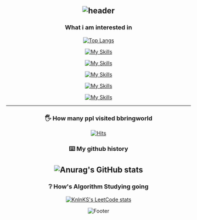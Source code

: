 <div align="center">


![header](https://capsule-render.vercel.app/api?text=ChoiWorld&animation=fadeIn&type=waving&color=auto&height=200&section=header)
---
 
### What i am interested in
[![Top Langs](https://github-readme-stats.vercel.app/api/top-langs/?username=jeongchoixx&layout=compact&theme=radical&hide_border=true)](https://github.com/anuraghazra/github-readme-stats)

 
[![My Skills](https://skillicons.dev/icons?i=java,kotlin,python)](https://skillicons.dev)

[![My Skills](https://skillicons.dev/icons?i=postgres,mysql,mongodb,redis,sqlite)](https://skillicons.dev)

[![My Skills](https://skillicons.dev/icons?i=spring,fastapi,androidstudio)](https://skillicons.dev)

[![My Skills](https://skillicons.dev/icons?i=docker,jenkins,aws,gradle,maven,gitlab,github)](https://skillicons.dev)

[![My Skills](https://skillicons.dev/icons?i=kafka,rabbitmq)](https://skillicons.dev)


---

### 🖐 How many ppl visited bbringworld 
[![Hits](https://hits.seeyoufarm.com/api/count/incr/badge.svg?url=https%3A%2F%2Fgithub.com%2Fjeongchoixx&count_bg=%23FF7F50&title_bg=%23D2B48C&icon=apachecassandra.svg&icon_color=%23FF0000&title=hits&edge_flat=false)](https://hits.seeyoufarm.com)


### ⌨️ My github history <br> 
![Anurag's GitHub stats](https://github-readme-stats-sigma-five.vercel.app/api?username=jeongchoixx&show_icons=true&theme=radical&hide_border=true&border_radius=8)
---


### ❔ How's Algorithm Studying going

[![KnlnKS's LeetCode stats](https://leetcode-stats-six.vercel.app/?username=jennachoi27)](https://github.com/KnlnKS/leetcode-stats)


![Footer](https://capsule-render.vercel.app/api?type=waving&color=auto&height=200&section=footer)
 
</div>
